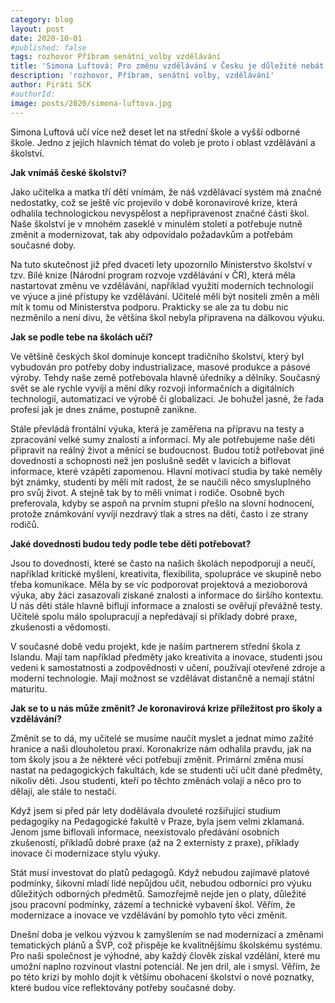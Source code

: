```yaml
---
category: blog
layout: post
date: 2020-10-01
#published: false
tags: rozhovor Příbram senátní_volby vzdělávání 
title: 'Simona Luftová: Pro změnu vzdělávání v Česku je důležité nebát se myslet a jednat mimo zažité hranice'
description: 'rozhovor, Příbram, senátní volby, vzdělávání' 
author: Piráti SčK
#authorId: 
image: posts/2020/simona-luftova.jpg
---
```


Simona Luftová učí více než deset let na střední škole a vyšší odborné škole. Jedno z jejích hlavních témat do voleb je proto i oblast vzdělávání a školství. 

**Jak vnímáš české školství?**

Jako učitelka a matka tří dětí vnímám, že náš vzdělávací systém má značné nedostatky, což se ještě víc projevilo v době koronavirové krize, která odhalila technologickou nevyspělost a nepřipravenost značné části škol. Naše školství je v mnohém zaseklé v minulém století a potřebuje nutně změnit a modernizovat, tak aby odpovídalo požadavkům a potřebám současné doby.

Na tuto skutečnost již před dvaceti lety upozornilo Ministerstvo školství v tzv. Bílé knize (Národní program rozvoje vzdělávání v ČR), která měla nastartovat změnu ve vzdělávání, například využití moderních technologií ve výuce a jiné přístupy ke vzdělávání. Učitelé měli být nositeli změn a měli mít k tomu od Ministerstva podporu. Prakticky se ale za tu dobu nic nezměnilo a není divu, že většina škol nebyla připravena na dálkovou výuku.

**Jak se podle tebe na školách učí?**

Ve většině českých škol dominuje koncept tradičního školství, který byl vybudován pro potřeby doby industrializace, masové produkce a pásové výroby. Tehdy naše země potřebovala hlavně úředníky a dělníky. Současný svět se ale rychle vyvíjí a mění díky rozvoji informačních a digitálních technologií, automatizaci ve výrobě či globalizaci. Je bohužel jasné, že řada profesí jak je dnes známe, postupně zanikne.  

Stále převládá frontální výuka, která je zaměřena na přípravu na testy a zpracování velké sumy znalostí a informací. My ale potřebujeme naše děti připravit na reálný život a měnící se budoucnost. Budou totiž potřebovat jiné dovednosti a schopnosti než jen poslušně sedět v lavicích a biflovat informace, které vzápětí zapomenou. Hlavní motivací studia by také neměly být známky, studenti by měli mít radost, že se naučili něco smysluplného pro svůj život. A stejně tak by to měli vnímat i rodiče. Osobně bych preferovala, kdyby se aspoň na prvním stupni přešlo na slovní hodnocení, protože známkování vyvíjí nezdravý tlak a stres na děti, často i ze strany rodičů.

**Jaké dovednosti budou tedy podle tebe děti potřebovat?** 

Jsou to dovednosti, které se často na našich školách nepodporují a neučí, například kritické myšlení, kreativita, flexibilita, spolupráce ve skupině nebo třeba komunikace. Měla by se víc podporovat projektová a mezioborová výuka, aby žáci zasazovali získané znalosti a informace do širšího kontextu. U nás děti stále hlavně biflují informace a znalosti se ověřují převážně testy. Učitelé spolu málo spolupracují a nepředávají si příklady dobré praxe, zkušenosti a vědomosti.

V současné době vedu projekt, kde je naším partnerem střední škola z Islandu. Mají tam například předměty jako kreativita a inovace, studenti jsou vedeni k samostatnosti a zodpovědnosti v učení, používají otevřené zdroje a moderní technologie. Mají možnost se vzdělávat distančně a nemají státní maturitu. 

**Jak se to u nás může změnit? Je koronavirová krize příležitost pro školy a vzdělávání?**

Změnit se to dá, my učitelé se musíme naučit myslet a jednat mimo zažité hranice a naši dlouholetou praxi. Koronakrize nám odhalila pravdu, jak na tom školy jsou a že některé věci potřebují změnit. Primární změna musí nastat na pedagogických fakultách, kde se studenti učí učit dané předměty, nikoliv děti. Jsou studenti, kteří po těchto změnách volají a něco pro to dělají, ale stále to nestačí.

Když jsem si před pár lety dodělávala dvouleté rozšiřující studium pedagogiky na Pedagogické fakultě v Praze, byla jsem velmi zklamaná. Jenom jsme biflovali informace, neexistovalo předávání osobních zkušeností, příkladů dobré praxe (až na 2 externisty z praxe), příklady inovace či modernizace stylu výuky. 

Stát musí investovat do platů pedagogů. Když nebudou zajímavé platové podmínky, šikovní mladí lidé nepůjdou učit, nebudou odborníci pro výuku důležitých odborných předmětů. Samozřejmě nejde jen o platy, důležité jsou pracovní podmínky, zázemí a technické vybavení škol. Věřím, že modernizace a inovace ve vzdělávání by pomohlo tyto věci změnit. 

Dnešní doba je velkou výzvou k zamyšlením se nad modernizací a změnami tematických plánů a ŠVP, což přispěje ke kvalitnějšímu školskému systému. Pro naši společnost je výhodné, aby každý člověk získal vzdělání, které mu umožní naplno rozvinout vlastní potenciál. Ne jen dril, ale i smysl. Věřím, že po této krizi by mohlo dojít k většímu obohacení školství o nové poznatky, které budou více reflektovány potřeby současné doby.


